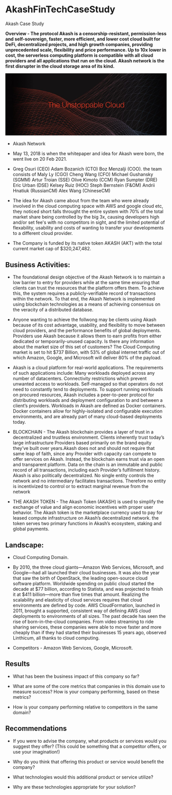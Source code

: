 # AkashFinTechCaseStudy
Akash Case Study

**Overview - The protocol Akash is a censorship-resistant, permission-less and self-sovereign, faster, more efficient, and lower cost cloud built for DeFi, decentralized projects, and high growth companies, providing unprecedented scale, flexibility and price performance. Up to 10x lower in cost, the serverless computing platform is compatible with all cloud providers and all applications that run on the cloud. Akash network is the first disrupter in the cloud storage area of its kind.**

![Akash](Akash.jpg)

* Akash Network

* May 13, 2018 is when the whitepaper and idea for Akash were born, the went live on 20 Feb 2021.

* Greg Osuri (CEO) Adam Bozanich (CTO) Boz Menzalji (COO). the team consists of Maly Ly (CGO) Cheng Wang (CFO) Michael Gushansky (SGMM) Artur Troian (SSE) Olive Kimoto (CCM) Ryan Sumpter (DRE) Eric Urban (DSE) Kelsey Ruiz (HOC) Steph Bernstein (F&OM) Andrii Hnatiuk (RussianCM) Alex Wang (ChineseCM)

* The idea for Akash came about from the team who were already involved in the cloud computing space with AWS and google cloud etc, they noticed short falls throught the entire system with 70% of the total market share being controlled by the big 3x, causing developers high and/or set fee's with no competitors in sight, and the limited potential of flexability, usability and costs of wanting to transfer your developments to a different cloud provider.

* The Company is funded by its native token AKASH (AKT) with the total current market cap of $320,247,482.


## Business Activities:

* The foundational design objective of the Akash Network is to maintain a low barrier to entry for providers while at the same time ensuring that clients can trust the resources that the platform offers them. To achieve this, the system requires a publicly-verifiable record of transactions within the network. To that end, the Akash Network is implemented using blockchain technologies as a means of achieving consensus on the veracity of a distributed database.

* Anyone wanting to achieve the follwong may be clients using Akash because of its cost advantage, usability, and flexibility to move between cloud providers, and the performance benefits of global deployments. Providers use Akash because it allows them to earn profits from either dedicated or temporarily-unused capacity. Is there any information about the market size of this set of customers? The Cloud Computing market is set to hit $737 Billion, with 53% of global internet traffic out of which Amazon, Google, and Microsoft will deliver 80% of the payload.

* Akash is a cloud platform for real-world applications. The requirements of such applications include: Many workloads deployed across any number of datacenters. Connectivity restrictions which prevent unwanted access to workloads. Self-managed so that operators do not need to constantly tend to deployments.
To support running workloads on procured resources, Akash includes a peer-to-peer protocol for distributing workloads and deployment configuration to and between a client’s providers. Workloads in Akash are defined as Docker containers. Docker containers allow for highly-isolated and configurable execution environments, and are already part of many cloud-based deployments today.

* BLOCKCHAIN - The Akash blockchain provides a layer of trust in a decentralized and trustless environment. Clients inherently trust today’s large infrastructure Providers based primarily on the brand equity they’ve built over years.Akash does not and should not require that same leap of faith, since any Provider with capacity can compete to offer services on Akash. Instead, the blockchain earns trust via an open and transparent platform. Data on the chain is an immutable and public record of all transactions, including each Provider’s fulfillment history. Akash is also politically decentralized. No single entity controls the network and no intermediary facilitates transactions. Therefore no entity is incentivized to control or to extract marginal revenue from the network

* THE AKASH TOKEN - The Akash Token (AKASH) is used to simplify the exchange of value and align economic incentives with proper user behavior. The Akash
token is the marketplace currency used to pay for leased compute infrastructure on Akash’s decentralized network. the token serves two primary functions in Akash’s ecosystem, staking and global payments.

## Landscape:

* Cloud Computing Domain.

* By 2010, the three cloud giants—Amazon Web Services, Microsoft, and Google—had all launched their cloud businesses. It was also the year that saw the birth of OpenStack, the leading open-source cloud software platform. Worldwide spending on public cloud started the decade at $77 billion, according to Statista, and was projected to finish it at $411 billion—more than five times that amount. Realizing the scalability and elasticity of cloud services requires that cloud environments are defined by code. AWS CloudFormation, launched in 2011, brought a supported, consistent way of defining AWS cloud deployments to environments of all sizes. The past decade has seen the rise of born-in-the-cloud companies. From video streaming to ride sharing services, these companies were able to move faster and more cheaply than if they had started their businesses 15 years ago, observed Linthicum, all thanks to cloud computing.

* Competitors - Amazon Web Services, Google, Microsoft.


## Results

* What has been the business impact of this company so far?

* What are some of the core metrics that companies in this domain use to measure success? How is your company performing, based on these metrics?

* How is your company performing relative to competitors in the same domain?


## Recommendations

* If you were to advise the company, what products or services would you suggest they offer? (This could be something that a competitor offers, or use your imagination!)

* Why do you think that offering this product or service would benefit the company?

* What technologies would this additional product or service utilize?

* Why are these technologies appropriate for your solution?
